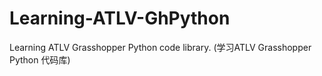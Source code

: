 # Learning-ATLV-GhPython
Learning ATLV Grasshopper Python code library. (学习ATLV Grasshopper Python 代码库)
